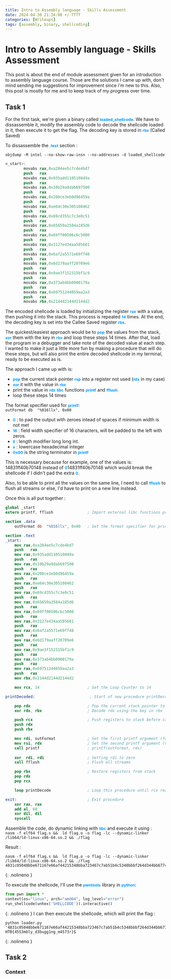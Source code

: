 ```yaml
---
title: Intro to Assembly language - Skills Assessment
date: 2024-04-30 21:34:00 +/-TTTT
categories: [Writeups]
tags: [assembly, binary, shellcoding]
---
```

<style>
b {font-size:87.5%;color: #0398fc;word-wrap:break-word}
</style>

# Intro to Assembly language - Skills Assessment
This post is about the end of module assessment given for an introduction to assembly language course. Those are the solutions I came up with, don't mind sending me suggestions for improvement since i'm new to this. Also, this post is mostly for me and to keep track of my progress over time.

## Task 1
For the first task, we're given a binary called <b>loaded_shellcode</b>. We have to dissassemble it, modify the assembly code to decode the shellcode loaded in it, then execute it to get the flag. The decoding key is stored in <b>rbx</b> (Called Saved)

To dissassemble the <b>.text</b> section :  
  
`objdump -M intel --no-show-raw-insn --no-addresses -d loaded_shellcode`
  
```nasm
<_start>:
        movabs rax,0xa284ee5c7cde4bd7
        push   rax
        movabs rax,0x935add110510849a
        push   rax
        movabs rax,0x10b29a9dab697500
        push   rax
        movabs rax,0x200ce3eb0d96459a
        push   rax
        movabs rax,0xe64c30e305108462
        push   rax
        movabs rax,0x69cd355c7c3e0c51
        push   rax
        movabs rax,0x65659a2584a185d6
        push   rax
        movabs rax,0x69ff00506c6c5000
        push   rax
        movabs rax,0x3127e434aa505681
        push   rax
        movabs rax,0x6af2a5571e69ff48
        push   rax
        movabs rax,0x6d179aaff20709e6
        push   rax
        movabs rax,0x9ae3f152315bf1c9
        push   rax
        movabs rax,0x373ab4bb0900179a
        push   rax
        movabs rax,0x69751244059aa2a3
        push   rax
        movabs rbx,0x2144d2144d2144d2
```
  
The encoded shellcode is loaded by initializing the register <b>rax</b> with a value, then pushing it into the stack. This process is repeated <b>14</b> times. At the end, the decoding key is set into the Callee Saved register <b>rbx</b>.

The quickest/easiest approach would be to <b>pop</b> the values from the stack, <b>xor</b> them with the key in <b>rbx</b> and loop these steps 14 times. After that, load the program in a debugger and take note of the decoded value at each step. I wanted to make it just a little more fun by making a procedure that will do these steps, but will also print the entire decoded shellcode in my terminal, ready to be executed as is.
  
The approach I came up with is:
- <b>pop</b> the current stack pointer <b>rsp</b> into a register not used (<b>rdx</b> in my case)  
- <b>xor</b> it with the value in <b>rbx</b>
- print the value in <b>rdx</b> <b>libc</b> functions <b>printf</b> and <b>fflush</b>
- loop these steps 14 times

The format specifier used for <b>printf</b>:   
`outFormat db  "%016llx", 0x00`

- <b>0</b> : to pad the output with zeroes intead of spaces if minimum width is not met
- <b>16</b> : field width specifier of 16 characters, will be padded to the left with zeros.
- <b>ll</b> : length modifier long long int.
- <b>x</b> : lowercase hexadecimal integer
- <b>0x00</b> is the string terminator in <b>printf</b>

This is necessary because for example, one of the values is: 14831ff40b70148 instead of <b>0</b>14831ff40b70148 which would break the shellcode if I didn't pad the extra <b>0</b>.

Also, to be able to print all the values on the same line, I need to call <b>fflush</b> to flush all streams or else, I'd have to print on a new line instead.

Once this is all put together : 

```nasm
global _start
extern printf, fflush               ; Import external libc functions printf and fflush

section .data
    outFormat db  "%016llx", 0x00   ; Set the format specifier for printf

section .text
_start:
    mov rax,0xa284ee5c7cde4bd7
    push   rax
    mov rax,0x935add110510849a
    push   rax
    mov rax,0x10b29a9dab697500
    push   rax
    mov rax,0x200ce3eb0d96459a
    push   rax
    mov rax,0xe64c30e305108462
    push   rax
    mov rax,0x69cd355c7c3e0c51
    push   rax
    mov rax,0x65659a2584a185d6
    push   rax
    mov rax,0x69ff00506c6c5000
    push   rax
    mov rax,0x3127e434aa505681
    push   rax
    mov rax,0x6af2a5571e69ff48
    push   rax
    mov rax,0x6d179aaff20709e6
    push   rax
    mov rax,0x9ae3f152315bf1c9
    push   rax
    mov rax,0x373ab4bb0900179a
    push   rax
    mov rax,0x69751244059aa2a3
    push   rax
    mov rbx,0x2144d2144d2144d2

    mov rcx, 14                     ; Set the Loop Counter to 14

printDecoded:                        ; Start of new procedure printDecode

    pop rdx                         ; Pop the current stack pointer to rdx
    xor rdx, rbx                    ; Decode rdx using the key in rbx

    push rcx                        ; Push registers to stack before calling the printf function
    push rdx                        
    push rbx

    mov rdi, outFormat              ; Set the first printf argument (format specifier)
    mov rsi, rdx                    ; Set the second printf argument (value to print)
    call printf                     ; printf(outFormat, rdx)
    
    xor  rdi, rdi                   ; Setting rdi to zero
    call fflush                     ; Flush all streams

    pop rbx                         ; Restore registers from stack
    pop rdx
    pop rcx

    loop printDecode                ; Loop this procedure until rcx reaches 0

exit:                               ; Exit procedure
    xor rax, rax
    add al, 60
    xor dil, dil
    syscall
```

Assemble the code, do dynamic linking with <b>libc</b> and execute it using :   
`nasm -f elf64 flag.s &&  ld flag.o -o flag -lc --dynamic-linker /lib64/ld-linux-x86-64.so.2 && ./flag`

Result : 
```shell
nasm -f elf64 flag.s &&  ld flag.o -o flag -lc --dynamic-linker /lib64/ld-linux-x86-64.so.2 && ./flag
4831c05048bbe671167e66af44215348bba723467c7ab51b4c5348bbbf264d344bb677435348bb9a10633620e771125348bbd244214d14d244214831c980c1044889e748311f4883c708e2f74831c0b0014831ff40b7014831f64889e64831d2b21e0f054831c04883c03c4831ff0f05
```
{: .nolineno }

To execute the shellcode, I'll use the <b>pwntools</b> library in <b>python</b>:
```python
from pwn import *
context(os="linux", arch="amd64", log_level="error")
run_shellcode(unhex('SHELLCODE')).interactive()
```
{: .nolineno }
I can then execute the shellcode, which will print the flag :

```shell
python loader.py '4831c05048bbe671167e66af44215348bba723467c7ab51b4c5348bbbf264d344bb677435348bb9a10633620e771125348bbd244214d14d244214831c980c1044889e748311f4883c708e2f74831c0b0014831ff40b7014831f64889e64831d2b21e0f054831c04883c03c4831ff0f05'
HTB{4553mbly_d3bugg1ng_m4573r}$
```
{: .nolineno }
## Task 2
### Context

